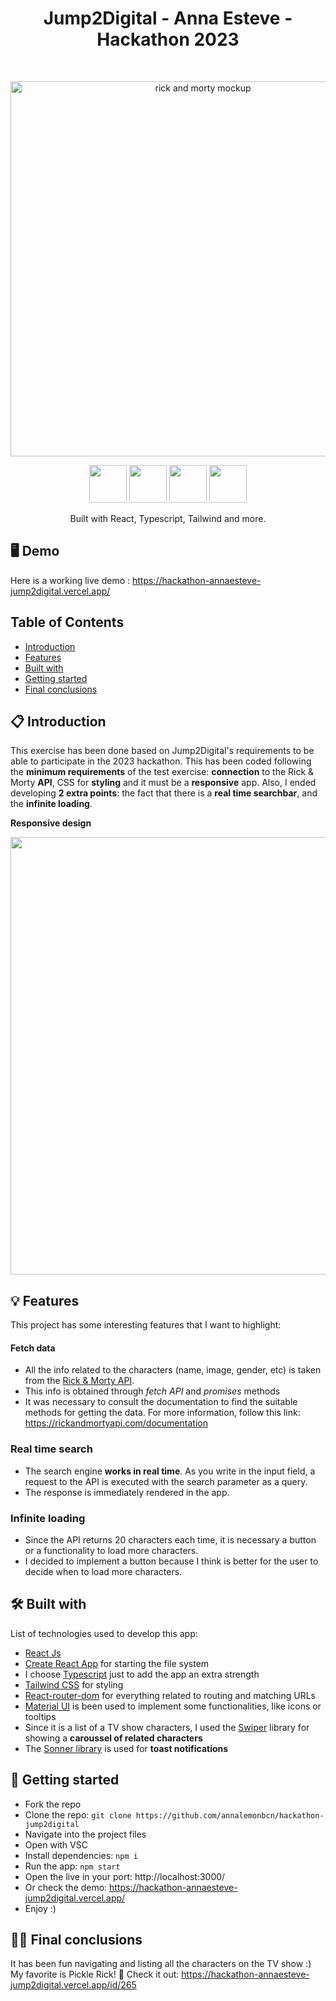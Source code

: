 <h1 align="center">Jump2Digital - Anna Esteve - Hackathon 2023</h1> <br>
<p align="center">
  <img alt="rick and morty mockup" title="anna esteve hackathon jump2digital" src="https://firebasestorage.googleapis.com/v0/b/lemoninfilm.appspot.com/o/RM_01.jpg?alt=media&token=3b6a997a-ff5f-4e9c-aa25-1a22f70deeb5&_gl=1*nvfijw*_ga*OTQ3NjQ5NTE3LjE2OTM0ODAxMjY.*_ga_CW55HF8NVT*MTY5ODYxMTQwNy43OS4xLjE2OTg2MTMyNDUuNDMuMC4w" width="600">
</p>

<div align="center">
  <img src="https://www.svgrepo.com/show/327388/logo-react.svg" width="60" height="60">
  <img src="https://www.svgrepo.com/show/374146/typescript-official.svg" width="60" height="60">
  <img src="https://www.svgrepo.com/show/354430/tailwindcss.svg" width="60" height="60">
  <img src="https://www.svgrepo.com/show/354048/material-ui.svg" width="60" height="60">
</div>
<p align="center"> Built with React, Typescript, Tailwind and more.</p>

## 🖥️ Demo

Here is a working live demo : https://hackathon-annaesteve-jump2digital.vercel.app/

## Table of Contents

- [Introduction](#introduction)
- [Features](#features)
- [Built with](#built-with)
- [Getting started](#getting-started)
- [Final conclusions](#final-conclusions)

<!-- END doctoc generated TOC please keep comment here to allow auto update -->

<a name="introduction"></a>

## 📋 Introduction

This exercise has been done based on Jump2Digital's requirements to be able to participate in the 2023 hackathon.
This has been coded following the **minimum requirements** of the test exercise: **connection** to the Rick & Morty **API**, CSS for **styling** and it must be a **responsive** app.
Also, I ended developing **2 extra points**: the fact that there is a **real time searchbar**, and the **infinite loading**.

**Responsive design**

<p align="center">
  <img src = "https://firebasestorage.googleapis.com/v0/b/lemoninfilm.appspot.com/o/RM_02.jpg?alt=media&token=5c768994-0967-4c17-be55-352e0a4a8c40&_gl=1*1p6maqj*_ga*OTQ3NjQ5NTE3LjE2OTM0ODAxMjY.*_ga_CW55HF8NVT*MTY5ODYxMTQwNy43OS4xLjE2OTg2MTMyNzQuMTQuMC4w" width=700>
</p>

<a name="features"></a>

## 💡 Features

This project has some interesting features that I want to highlight:

#### Fetch data

- All the info related to the characters (name, image, gender, etc) is taken from the <a href="https://rickandmortyapi.com/">Rick & Morty API</a>.
- This info is obtained through _fetch API_ and _promises_ methods
- It was necessary to consult the documentation to find the suitable methods for getting the data. For more information, follow this link:
  https://rickandmortyapi.com/documentation

### Real time search

- The search engine **works in real time**. As you write in the input field, a request to the API is executed with the search parameter as a query.
- The response is immediately rendered in the app.

### Infinite loading

- Since the API returns 20 characters each time, it is necessary a button or a functionality to load more characters.
- I decided to implement a button because I think is better for the user to decide when to load more characters.

<a name="built-with"></a>

## 🛠️ Built with

List of technologies used to develop this app:

- <a href="https://react.dev/">React Js</a>
- <a href="https://create-react-app.dev/">Create React App</a> for starting the file system
- I choose <a href="https://www.typescriptlang.org/">Typescript</a> just to add the app an extra strength 
- <a href="https://tailwindcss.com/">Tailwind CSS</a> for styling
- <a href="https://reactrouter.com/en/main">React-router-dom</a> for everything related to routing and matching URLs
- <a href="https://mui.com/">Material UI</a> is been used to implement some functionalities, like icons or tooltips
- Since it is a list of a TV show characters, I used the <a href="https://swiperjs.com/">Swiper</a> library for showing a **caroussel of related characters**
- The <a href="https://sonner.emilkowal.ski/">Sonner library</a> is used for **toast notifications**


<a name="getting-started"></a>

## 🔨 Getting started

- Fork the repo
- Clone the repo: `git clone https://github.com/annalemonbcn/hackathon-jump2digital`
- Navigate into the project files
- Open with VSC
- Install dependencies: `npm i`
- Run the app: `npm start`
- Open the live in your port: http://localhost:3000/
- Or check the demo: https://hackathon-annaesteve-jump2digital.vercel.app/
- Enjoy :)

<a name="final-conclusions"></a>

## 🙏🏻 Final conclusions

It has been fun navigating and listing all the characters on the TV show :)
My favorite is Pickle Rick! 🥒
Check it out: https://hackathon-annaesteve-jump2digital.vercel.app/id/265